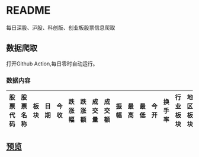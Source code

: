 # README
每日深股、沪股、科创版、创业板股票信息爬取
## 数据爬取

打开Github Action,每日零时自动运行。

### 数据内容
|股票代码|股票名称|板块| 日期       | 今收 | 跌涨幅 | 跌涨额 | 成交量 | 成交额 | 振幅 | 最高 | 最低 | 今开 |换手率|行业板块|地区板块|市盈率|市净率|
|-|-|-| ---------- | ---------- | ---------- | -------- | ---------- | ---------- | ---------- | ---------------- | ------------------------ | ------ |---|-|-|-|-|

## [预览](https://github.com/lylelove/SA_Everyday/blob/main/data/csv/%E5%88%9B%E4%B8%9A%E6%9D%BF2022_08_19.csv)

